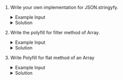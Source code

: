 1. Write your own implementation for JSON.stringyfy.

    <details>
    <summary>Example Input</summary>

        ```
        const input = {
        'name': 'Prashant',
        'address' : {
            'city': 'pune',
            'state': 'MH'
        },
        'company': [{
            'name': 'xyz',
            'phone':  {
            'home': 'test1',
            'work': 'test2'
            }
        }]};
        
        ```
    </details>

    <details>
    <summary>Solution</summary>

    ```
    function stringifyObj(input) {
    let output="";
        if(Array.isArray(input)){
            output="[";
            Object.keys(input).forEach(key=>{
                if(typeof input[key]==='object'){
                    output += `'${stringifyObj(input[key])}'`
                    output += "],"
                }
                else{
                    output += `'${key}': '${input[key]}'`;
                    output += ","
                }
            })
        }else{
            output="{";
            Object.keys(input).forEach(key=>{
                if(typeof input[key]==='object'){
                    output += `'${key}': '${stringifyObj(input[key])}'`
                    output += "},"
                }
                else{
                    output += `'${key}': '${input[key]}'`;
                    output += ","
                }
            })
        }
    return output;
    }
    ```
    </details>

2. Write the polyfill for filter method of Array.

    <details>
    <summary>Example Input</summary>

        ```
        var logicAlbums = [
        {
            name: 'Bobby Tarantino',
            rating: 5,
        },
        { name: 'The Incredible True Story', rating: 4.5 },
        {
            name: 'Supermarket',
            rating: 4.9,
        },
        { name: 'Under Pressure', rating: 5 },
        ]
        ```
    </details>

    <details>
    <summary>Solution</summary>

        ```
        Array.prototype.filterAlbums = function(callback) {
        arr = []
        for (var i = 0; i < this.length; i++) {
            if (callback(this[i])) {
            arr.push(this[i])
            }
        }
        return arr
        }
        const newAlbums=logicAlbums.filterAlbums(function(album) {
        return album.rating > 4.9 // providing the context here
        })

        console.log(newAlbums)
        ```
    </details>

3. Write Polyfill for flat method of an Array

    <details>
    <summary>Example Input</summary>

        ```
        const input =[ "one", "two",["three","four",["five","six"]]];
        ```
    </details>

    <details>
    <summary>Solution</summary>

        ```
        let output=[];
        function getFlat(input){
            input.forEach(arr=>{
                if(!Array.isArray(arr)){
                    output.push(arr);
                }else{
                    getFlat(arr)
                }
            })
        }

        getFlat(input);
        console.log(output);

        // Implementation Polyfill function

        Array.prototype.myFlat=function(){
            let output=[];
            this.forEach(ar=>{
                if(!Array.isArray(ar)){
                    output.push(ar);
                }else{
                output= output.concat(ar.myFlat() )
                }
            })
            return output;
        }

        console.log(input.myFlat())
        ```
    </details>
